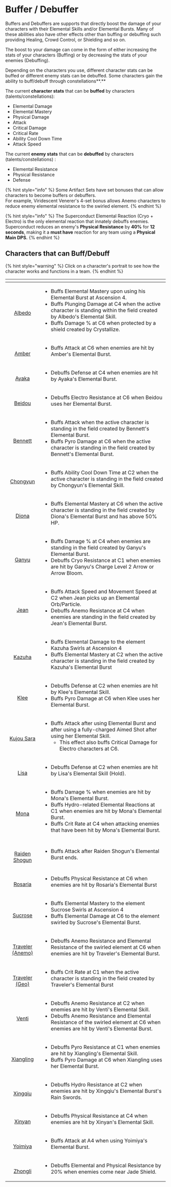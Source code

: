 # Buffer / Debuffer

Buffers and Debuffers are supports that directly boost the damage of your characters with their Elemental Skills and/or Elemental Bursts. Many of these abilities also have other effects other than buffing or debuffing such providing Healing, Crowd Control, or Shielding and so on.

The boost to your damage can come in the form of either increasing the stats of your characters \(Buffing\) or by decreasing the stats of your enemies \(Debuffing\). 

Depending on the characters you use, different character stats can be buffed or different enemy stats can be debuffed. Some characters gain the ability to buff/debuff through constellations**.**

The current **character stats** that can be **buffed** by characters \(talents/constellations\):

* Elemental Damage
* Elemental Mastery
* Physical Damage
* Attack
* Critical Damage
* Critical Rate
* Ability Cool Down Time
* Attack Speed

The current **enemy stats** that can be **debuffed** by characters \(talents/constellations\) :

* Elemental Resistance
* Physical Resistance
* Defense

{% hint style="info" %}
Some Artifact Sets have set bonuses that can allow characters to become buffers or debuffers.   
For example, Viridescent Venerer's 4-set bonus allows Anemo characters to reduce enemy elemental resistance to the swirled element.
{% endhint %}

{% hint style="info" %}
The Superconduct Elemental Reaction \(Cryo + Electro\) is the only elemental reaction that innately debuffs enemies. Superconduct reduces an enemy's **Physical Resistance** by **40%** for **12 seconds**, making it a **must have** reaction for any team using a **Physical Main DPS.**
{% endhint %}

## Characters that can Buff/Debuff <a id="list-of-burst-sub-dps-characters"></a>

{% hint style="warning" %}
Click on a character's portrait to see how the character works and functions in a team.
{% endhint %}

<table>
  <thead>
    <tr>
      <th style="text-align:center"></th>
      <th style="text-align:left"></th>
    </tr>
  </thead>
  <tbody>
    <tr>
      <td style="text-align:center">
        <p><a href="../../characters/geo/albedo.md"><img src="../../.gitbook/assets/ui_avataricon_albedo.png" alt/> </a>
        </p>
        <p><a href="../../characters/geo/albedo.md">Albedo</a>
        </p>
      </td>
      <td style="text-align:left">
        <ul>
          <li>Buffs Elemental Mastery upon using his Elemental Burst at Ascension 4.</li>
          <li>Buffs Plunging Damage at C4 when the active character is standing within
            the field created by Albedo&apos;s Elemental Skill.</li>
          <li>Buffs Damage % at C6 when protected by a shield created by Crystallize.</li>
        </ul>
      </td>
    </tr>
    <tr>
      <td style="text-align:center">
        <p><a href="../../characters/pyro/amber.md"><img src="../../.gitbook/assets/ui_avataricon_amber.png" alt/> </a>
        </p>
        <p><a href="../../characters/pyro/amber.md">Amber</a>
        </p>
      </td>
      <td style="text-align:left">
        <ul>
          <li>Buffs Attack at C6 when enemies are hit by Amber&apos;s Elemental Burst.</li>
        </ul>
      </td>
    </tr>
    <tr>
      <td style="text-align:center">
        <p><a href="../../characters/cryo/ayaka.md"><img src="../../.gitbook/assets/ui_avataricon_ayaka.png" alt/> </a>
        </p>
        <p><a href="../../characters/cryo/ayaka.md">Ayaka</a>
        </p>
      </td>
      <td style="text-align:left">
        <ul>
          <li>Debuffs Defense at C4 when enemies are hit by Ayaka&apos;s Elemental Burst.</li>
        </ul>
      </td>
    </tr>
    <tr>
      <td style="text-align:center">
        <p><a href="../../characters/electro/beidou.md"><img src="../../.gitbook/assets/ui_avataricon_beidou.png" alt/> </a>
        </p>
        <p><a href="../../characters/electro/beidou.md">Beidou</a>
        </p>
      </td>
      <td style="text-align:left">
        <ul>
          <li>Debuffs Electro Resistance at C6 when Beidou uses her Elemental Burst.</li>
        </ul>
      </td>
    </tr>
    <tr>
      <td style="text-align:center">
        <p><a href="../../characters/pyro/bennett.md"><img src="../../.gitbook/assets/ui_avataricon_bennett.png" alt/> </a>
        </p>
        <p><a href="../../characters/pyro/bennett.md">Bennett</a>
        </p>
      </td>
      <td style="text-align:left">
        <ul>
          <li>Buffs Attack when the active character is standing in the field created
            by Bennett&apos;s Elemental Burst.</li>
          <li>Buffs Pyro Damage at C6 when the active character is standing in the field
            created by Bennett&apos;s Elemental Burst.</li>
        </ul>
      </td>
    </tr>
    <tr>
      <td style="text-align:center">
        <p><a href="../../characters/cryo/chongyun.md"><img src="../../.gitbook/assets/ui_avataricon_chongyun.png" alt/> </a>
        </p>
        <p><a href="../../characters/cryo/chongyun.md">Chongyun</a>
        </p>
      </td>
      <td style="text-align:left">
        <ul>
          <li>Buffs Ability Cool Down Time at C2 when the active character is standing
            in the field created by Chongyun&apos;s Elemental Skill.</li>
        </ul>
      </td>
    </tr>
    <tr>
      <td style="text-align:center">
        <p><a href="../../characters/cryo/diona.md"><img src="../../.gitbook/assets/ui_avataricon_diona.png" alt/> </a>
        </p>
        <p><a href="../../characters/cryo/diona.md">Diona</a>
        </p>
      </td>
      <td style="text-align:left">
        <ul>
          <li>Buffs Elemental Mastery at C6 when the active character is standing in
            the field created by Diona&apos;s Elemental Burst and has above 50% HP.</li>
        </ul>
      </td>
    </tr>
    <tr>
      <td style="text-align:center">
        <p><a href="../../characters/cryo/ganyu.md"><img src="../../.gitbook/assets/ui_avataricon_ganyu.png" alt/> </a>
        </p>
        <p><a href="../../characters/cryo/ganyu.md">Ganyu</a>
        </p>
      </td>
      <td style="text-align:left">
        <ul>
          <li>Buffs Damage % at C4 when enemies are standing in the field created by
            Ganyu&apos;s Elemental Burst.</li>
          <li>Debuffs Cryo Resistance at C1 when enemies are hit by Ganyu&apos;s Charge
            Level 2 Arrow or Arrow Bloom.</li>
        </ul>
      </td>
    </tr>
    <tr>
      <td style="text-align:center">
        <p><a href="../../characters/anemo/jean.md"><img src="../../.gitbook/assets/ui_avataricon_jean.png" alt/> </a>
        </p>
        <p><a href="../../characters/anemo/jean.md">Jean</a>
        </p>
      </td>
      <td style="text-align:left">
        <ul>
          <li>Buffs Attack Speed and Movement Speed at C2 when Jean picks up an Elemental
            Orb/Particle.</li>
          <li>Debuffs Anemo Resistance at C4 when enemies are standing in the field
            created by Jean&apos;s Elemental Burst.</li>
        </ul>
      </td>
    </tr>
    <tr>
      <td style="text-align:center">
        <p><a href="../../characters/anemo/kazuha.md"><img src="../../.gitbook/assets/ui_avataricon_kazuha.png" alt/> </a>
        </p>
        <p><a href="../../characters/anemo/kazuha.md">Kazuha</a>
        </p>
      </td>
      <td style="text-align:left">
        <ul>
          <li>Buffs Elemental Damage to the element Kazuha Swirls at Ascension 4</li>
          <li>Buffs Elemental Mastery at C2 when the active character is standing in
            the field created by Kazuha&apos;s Elemental Burst</li>
        </ul>
      </td>
    </tr>
    <tr>
      <td style="text-align:center">
        <p><a href="../../characters/pyro/klee.md"><img src="../../.gitbook/assets/ui_avataricon_klee.png" alt/> </a>
        </p>
        <p><a href="../../characters/pyro/klee.md">Klee</a>
        </p>
      </td>
      <td style="text-align:left">
        <ul>
          <li>Debuffs Defense at C2 when enemies are hit by Klee&apos;s Elemental Skill.</li>
          <li>Buffs Pyro Damage at C6 when Klee uses her Elemental Burst.</li>
        </ul>
      </td>
    </tr>
    <tr>
      <td style="text-align:center">
        <p><a href="../../characters/electro/kujou-sara.md"><img src="../../.gitbook/assets/ui_avataricon_sara.png" alt/> </a>
        </p>
        <p><a href="../../characters/electro/kujou-sara.md">Kujou Sara</a>
        </p>
      </td>
      <td style="text-align:left">
        <ul>
          <li>Buffs Attack after using Elemental Burst and after using a fully-charged
            Aimed Shot after using her Elemental Skill.
            <ul>
              <li>This effect also buffs Critical Damage for Electro characters at C6.</li>
            </ul>
          </li>
        </ul>
      </td>
    </tr>
    <tr>
      <td style="text-align:center">
        <p><a href="../../characters/electro/lisa.md"><img src="../../.gitbook/assets/ui_avataricon_lisa.png" alt/> </a>
        </p>
        <p><a href="../../characters/electro/lisa.md">Lisa</a>
        </p>
      </td>
      <td style="text-align:left">
        <ul>
          <li>Debuffs Defense at C2 when enemies are hit by Lisa&apos;s Elemental Skill
            (Hold).</li>
        </ul>
      </td>
    </tr>
    <tr>
      <td style="text-align:center">
        <p><a href="../../characters/hydro/mona.md"><img src="../../.gitbook/assets/ui_avataricon_mona.png" alt/> </a>
        </p>
        <p><a href="../../characters/hydro/mona.md">Mona</a>
        </p>
      </td>
      <td style="text-align:left">
        <ul>
          <li>Buffs Damage % when enemies are hit by Mona&apos;s Elemental Burst.</li>
          <li>Buffs Hydro-related Elemental Reactions at C1 when enemies are hit by
            Mona&apos;s Elemental Burst.</li>
          <li>Buffs Crit Rate at C4 when attacking enemies that have been hit by Mona&apos;s
            Elemental Burst.</li>
        </ul>
      </td>
    </tr>
    <tr>
      <td style="text-align:center">
        <p><a href="../../characters/electro/raiden-shogun.md"><img src="../../.gitbook/assets/ui_avataricon_shougun.png" alt/> </a>
        </p>
        <p><a href="../../characters/electro/raiden-shogun.md">Raiden Shogun</a>
        </p>
      </td>
      <td style="text-align:left">
        <ul>
          <li>Buffs Attack after Raiden Shogun&apos;s Elemental Burst ends.</li>
        </ul>
      </td>
    </tr>
    <tr>
      <td style="text-align:center">
        <p><a href="../../characters/cryo/rosaria.md"><img src="../../.gitbook/assets/ui_avataricon_rosaria.png" alt/> </a>
        </p>
        <p><a href="../../characters/cryo/rosaria.md">Rosaria</a>
        </p>
      </td>
      <td style="text-align:left">
        <ul>
          <li>Debuffs Physical Resistance at C6 when enemies are hit by Rosaria&apos;s
            Elemental Burst</li>
        </ul>
      </td>
    </tr>
    <tr>
      <td style="text-align:center">
        <p><a href="../../characters/anemo/sucrose.md"><img src="../../.gitbook/assets/ui_avataricon_sucrose.png" alt/> </a>
        </p>
        <p><a href="../../characters/anemo/sucrose.md">Sucrose</a>
        </p>
      </td>
      <td style="text-align:left">
        <ul>
          <li>Buffs Elemental Mastery to the element Sucrose Swirls at Ascension 4</li>
          <li>Buffs Elemental Damage at C6 to the element swirled by Sucrose&apos;s
            Elemental Burst.</li>
        </ul>
      </td>
    </tr>
    <tr>
      <td style="text-align:center">
        <p><a href="../../characters/anemo/traveler-anemo.md"><img src="../../.gitbook/assets/ui_avataricon_lumine_anemo.png" alt/> </a>
        </p>
        <p><a href="../../characters/anemo/traveler-anemo.md">Traveler (Anemo)</a>
        </p>
      </td>
      <td style="text-align:left">
        <ul>
          <li>Debuffs Anemo Resistance and Elemental Resistance of the swirled element
            at C6 when enemies are hit by Traveler&apos;s Elemental Burst.</li>
        </ul>
      </td>
    </tr>
    <tr>
      <td style="text-align:center">
        <p><a href="../../characters/geo/traveler-geo.md"><img src="../../.gitbook/assets/ui_avataricon_aether_geo.png" alt/> </a>
        </p>
        <p><a href="../../characters/geo/traveler-geo.md">Traveler (Geo)</a>
        </p>
      </td>
      <td style="text-align:left">
        <ul>
          <li>Buffs Crit Rate at C1 when the active character is standing in the field
            created by Traveler&apos;s Elemental Burst</li>
        </ul>
      </td>
    </tr>
    <tr>
      <td style="text-align:center">
        <p><a href="../../characters/anemo/venti.md"><img src="../../.gitbook/assets/ui_avataricon_venti.png" alt/> </a>
        </p>
        <p><a href="../../characters/anemo/venti.md">Venti</a>
        </p>
      </td>
      <td style="text-align:left">
        <ul>
          <li>Debuffs Anemo Resistance at C2 when enemies are hit by Venti&apos;s Elemental
            Skill.</li>
          <li>Debuffs Anemo Resistance and Elemental Resistance of the swirled element
            at C6 when enemies are hit by Venti&apos;s Elemental Burst.</li>
        </ul>
      </td>
    </tr>
    <tr>
      <td style="text-align:center">
        <p><a href="../../characters/pyro/xiangling.md"><img src="../../.gitbook/assets/ui_avataricon_xiangling.png" alt/> </a>
        </p>
        <p><a href="../../characters/pyro/xiangling.md">Xiangling</a>
        </p>
      </td>
      <td style="text-align:left">
        <ul>
          <li>Debuffs Pyro Resistance at C1 when enemies are hit by Xiangling&apos;s
            Elemental Skill.</li>
          <li>Buffs Pyro Damage at C6 when Xiangling uses her Elemental Burst.</li>
        </ul>
      </td>
    </tr>
    <tr>
      <td style="text-align:center">
        <p><a href="../../characters/hydro/xingqiu.md"><img src="../../.gitbook/assets/ui_avataricon_xingqiu.png" alt/> </a>
        </p>
        <p><a href="../../characters/hydro/xingqiu.md">Xingqiu</a>
        </p>
      </td>
      <td style="text-align:left">
        <ul>
          <li>Debuffs Hydro Resistance at C2 when enemies are hit by Xingqiu&apos;s
            Elemental Burst&apos;s Rain Swords.</li>
        </ul>
      </td>
    </tr>
    <tr>
      <td style="text-align:center">
        <p><a href="../../characters/pyro/xinyan.md"><img src="../../.gitbook/assets/ui_avataricon_xinyan.png" alt/> </a>
        </p>
        <p><a href="../../characters/pyro/xinyan.md">Xinyan</a>
        </p>
      </td>
      <td style="text-align:left">
        <ul>
          <li>Debuffs Physical Resistance at C4 when enemies are hit by Xinyan&apos;s
            Elemental Skill.</li>
        </ul>
      </td>
    </tr>
    <tr>
      <td style="text-align:center">
        <p><a href="../../characters/pyro/yoimiya.md"><img src="../../.gitbook/assets/ui_avataricon_yoimiya.png" alt/> </a>
        </p>
        <p><a href="../../characters/pyro/yoimiya.md">Yoimiya</a>
        </p>
      </td>
      <td style="text-align:left">
        <ul>
          <li>Buffs Attack at A4 when using Yoimiya&apos;s Elemental Burst.</li>
        </ul>
      </td>
    </tr>
    <tr>
      <td style="text-align:center">
        <p><a href="../../characters/geo/zhongli.md"><img src="../../.gitbook/assets/ui_avataricon_zhongli.png" alt/> </a>
        </p>
        <p><a href="../../characters/geo/zhongli.md">Zhongli</a>
        </p>
      </td>
      <td style="text-align:left">
        <ul>
          <li>Debuffs Elemental and Physical Resistance by 20% when enemies come near
            Jade Shield.</li>
        </ul>
      </td>
    </tr>
  </tbody>
</table>









